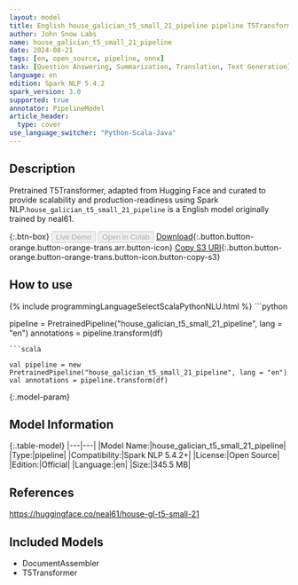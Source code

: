 ```yaml
---
layout: model
title: English house_galician_t5_small_21_pipeline pipeline T5Transformer from neal61
author: John Snow Labs
name: house_galician_t5_small_21_pipeline
date: 2024-08-21
tags: [en, open_source, pipeline, onnx]
task: [Question Answering, Summarization, Translation, Text Generation]
language: en
edition: Spark NLP 5.4.2
spark_version: 3.0
supported: true
annotator: PipelineModel
article_header:
  type: cover
use_language_switcher: "Python-Scala-Java"
---
```


## Description

Pretrained T5Transformer, adapted from Hugging Face and curated to provide scalability and production-readiness using Spark NLP.`house_galician_t5_small_21_pipeline` is a English model originally trained by neal61.

{:.btn-box}
<button class="button button-orange" disabled>Live Demo</button>
<button class="button button-orange" disabled>Open in Colab</button>
[Download](https://s3.amazonaws.com/auxdata.johnsnowlabs.com/public/models/house_galician_t5_small_21_pipeline_en_5.4.2_3.0_1724261932263.zip){:.button.button-orange.button-orange-trans.arr.button-icon}
[Copy S3 URI](s3://auxdata.johnsnowlabs.com/public/models/house_galician_t5_small_21_pipeline_en_5.4.2_3.0_1724261932263.zip){:.button.button-orange.button-orange-trans.button-icon.button-copy-s3}

## How to use



<div class="tabs-box" markdown="1">
{% include programmingLanguageSelectScalaPythonNLU.html %}
```python

pipeline = PretrainedPipeline("house_galician_t5_small_21_pipeline", lang = "en")
annotations =  pipeline.transform(df)   

```
```scala

val pipeline = new PretrainedPipeline("house_galician_t5_small_21_pipeline", lang = "en")
val annotations = pipeline.transform(df)

```
</div>

{:.model-param}
## Model Information

{:.table-model}
|---|---|
|Model Name:|house_galician_t5_small_21_pipeline|
|Type:|pipeline|
|Compatibility:|Spark NLP 5.4.2+|
|License:|Open Source|
|Edition:|Official|
|Language:|en|
|Size:|345.5 MB|

## References

https://huggingface.co/neal61/house-gl-t5-small-21

## Included Models

- DocumentAssembler
- T5Transformer